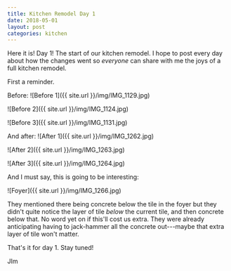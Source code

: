 ```yaml
---
title: Kitchen Remodel Day 1
date: 2018-05-01
layout: post
categories: kitchen
---
```


Here it is! Day 1! The start of our kitchen remodel. I hope to post every day about how the changes went so *everyone* can share with me the joys of a full kitchen remodel. 

First a reminder. 

Before: 
![Before 1]({{ site.url }}/img/IMG_1129.jpg)

![Before 2]({{ site.url }}/img/IMG_1124.jpg)

![Before 3]({{ site.url }}/img/IMG_1131.jpg)

And after: 
![After 1]({{ site.url }}/img/IMG_1262.jpg)

![After 2]({{ site.url }}/img/IMG_1263.jpg)

![After 3]({{ site.url }}/img/IMG_1264.jpg)

And I must say, this is going to be interesting: 

![Foyer]({{ site.url }}/img/IMG_1266.jpg)

They mentioned there being concrete below the tile in the foyer but they didn't quite notice the layer of tile *below* the current tile, and then concrete below that. No word yet on if this'll cost us extra. They were already anticipating having to jack-hammer all the concrete out---maybe that extra layer of tile won't matter. 

That's it for day 1. Stay tuned!

JIm
